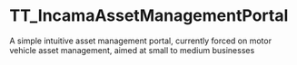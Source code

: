 # TT_IncamaAssetManagementPortal
A simple intuitive asset management portal, currently forced on motor vehicle asset management, aimed at small to medium businesses
